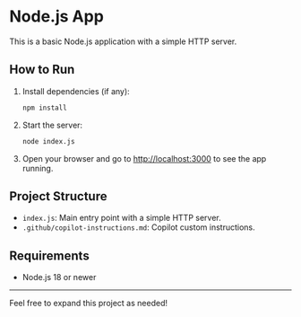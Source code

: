 # Node.js App

This is a basic Node.js application with a simple HTTP server.

## How to Run

1. Install dependencies (if any):
   ```sh
   npm install
   ```
2. Start the server:
   ```sh
   node index.js
   ```
3. Open your browser and go to [http://localhost:3000](http://localhost:3000) to see the app running.

## Project Structure
- `index.js`: Main entry point with a simple HTTP server.
- `.github/copilot-instructions.md`: Copilot custom instructions.

## Requirements
- Node.js 18 or newer

---
Feel free to expand this project as needed!
